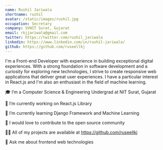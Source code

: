 ```yaml
---
name: Rushil Jariwala
shortname: rushil
avatar: /static/images/rushil.jpg
occupation: Secretary
company: SVNIT Surat, Gujarat
email: rkjjariwala@gmail.com
twitter: https://twitter.com/rushil_jariwala
linkedin: https://www.linkedin.com/in/rushil-jariwala/
github: https://github.com/ruseellkj
---
```


I'm a Front-end Developer with experience in building exceptional digital experiences. With a strong foundation in software development and a curiosity for exploring new technologies, I strive to create responsive web applications that deliver great user experiences. I have a particular interest in React.js and I'm also an enthusiast in the field of machine learning.

🎓 I’m a Computer Science & Engineering Undergrad at NIT Surat, Gujarat

🔭 I’m currently working on React.js Library

🌱 I’m currently learning Django Framework and Machine Learning

👯 I would love to contribute to the open source community

👨‍💻 All of my projects are available at https://github.com/ruseellkj

💬 Ask me about frontend web technologies
